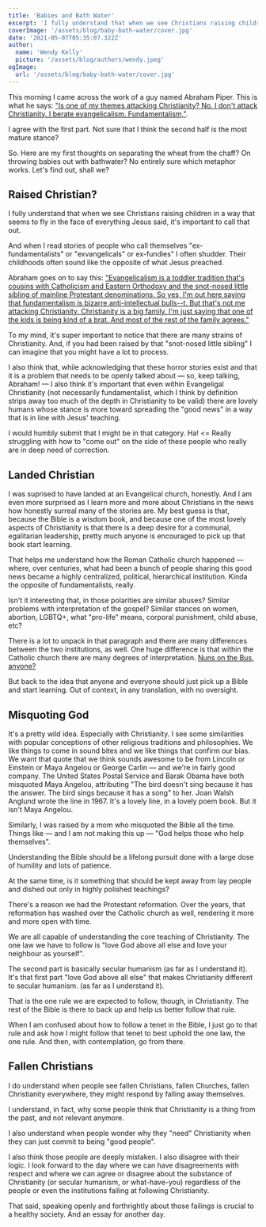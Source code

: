 ```yaml
---
title: 'Babies and Bath Water'
excerpt: 'I fully understand that when we see Christians raising children in a way that seems to fly in the face of everything Jesus said, it is important to call that out.' 
coverImage: '/assets/blog/baby-bath-water/cover.jpg'
date: '2021-05-07T05:35:07.322Z'
author:
  name: 'Wendy Kelly'
  picture: '/assets/blog/authors/wendy.jpeg'
ogImage:
  url: '/assets/blog/baby-bath-water/cover.jpg'
---
```


This morning I came across the work of a guy named Abraham Piper. This is what he says: ["Is one of my themes attacking Christianity? No. I don't attack Christianity. I berate evangelicalism. Fundamentalism,"](https://www.christiantoday.com/article/john.pipers.son.goes.viral.laying.into.evangelicalism.on.tiktok/136664.htm).

I agree with the first part. Not sure that I think the second half is the most mature stance?

So. Here are my first thoughts on separating the wheat from the chaff? On throwing babies out with bathwater? No entirely sure which metaphor works. Let's find out, shall we?

## Raised Christian?

I fully understand that when we see Christians raising children in a way that seems to fly in the face of everything Jesus said, it's important to call that out.

And when I read stories of people who call themselves "ex-fundamentalists" or "exvangelicals" or ex-fundies" I often shudder. Their childhoods often sound like the opposite of what Jesus preached.

Abraham goes on to say this: ["Evangelicalism is a toddler tradition that's cousins with Catholicism and Eastern Orthodoxy and the snot-nosed little sibling of mainline Protestant denominations. So yes, I'm out here saying that fundamentalism is bizarre anti-intellectual bulls--t. But that's not me attacking Christianity. Christianity is a big family. I'm just saying that one of the kids is being kind of a brat. And most of the rest of the family agrees."](https://www.christiantoday.com/article/john.pipers.son.goes.viral.laying.into.evangelicalism.on.tiktok/136664.htm ) 

To my mind, it's super important to notice that there are many strains of Christianity. And, if you had been raised by that "snot-nosed little sibling" I can imagine that you might have a lot to process.

I also think that, while acknowledging that these horror stories exist and that it is a problem that needs to be openly talked about — so, keep talking, Abraham! — I also think it's important that even within Evangeligal Christianity (not necessarily fundamentalist, which I think by definition strips away too much of the depth in Christianity to be valid) there are lovely humans whose stance is more toward spreading the "good news" in a way that is in line with Jesus' teaching.

I would humbly submit that I might be in that category. Ha! <= Really struggling with how to "come out" on the side of these people who really are in deep need of correction. 

## Landed Christian

I was suprised to have landed at an Evangelical church, honestly. And I am even more surprised as I learn more and more about Christians in the news how honestly surreal many of the stories are. My best guess is that, because the Bible is a wisdom book, and because one of the most lovely aspects of Christianity is that there is a deep desire for a communal, egalitarian leadership, pretty much anyone is encouraged to pick up that book start learning.

That helps me understand how the Roman Catholic church happened — where, over centuries, what had been a bunch of people sharing this good news became a highly centralized, political, hierarchical institution. Kinda the opposite of fundamentalists, really.

Isn't it interesting that, in those polarities are similar abuses? Similar problems with interpretation of the gospel? Similar stances on women, abortion, LGBTQ+, what "pro-life" means, corporal punishment, child abuse, etc?

There is a lot to unpack in that paragraph and there are many differences between the two institutions, as well. One huge difference is that within the Catholic church there are many degrees of interpretation. [Nuns on the Bus, anyone?](https://en.wikipedia.org/wiki/Nuns_on_the_Bus) 

But back to the idea that anyone and everyone should just pick up a Bible and start learning. Out of context, in any translation, with no oversight.

## Misquoting God

It's a pretty wild idea. Especially with Christianity. I see some similarities with popular conceptions of other religious traditions and philosophies. We like things to come in sound bites and we like things that confirm our bias. We want that quote that we think sounds awesome to be from Lincoln or Einstein or Maya Angelou or George Carlin — and we're in fairly good company. The United States Postal Service and Barak Obama have both misquoted Maya Angelou, attributing "The bird doesn't sing because it has the answer. The bird sings because it has a song" to her. Joan Walsh Anglund wrote the line in 1967. It's a lovely line, in a lovely poem book. But it isn't Maya Angelou.

Similarly, I was raised by a mom who misquoted the Bible all the time. Things like — and I am not making this up —  "God helps those who help themselves".

Understanding the Bible should be a lifelong pursuit done with a large dose of humility and lots of patience. 

At the same time, is it something that should be kept away from lay people and dished out only in highly polished teachings? 

There's a reason we had the Protestant reformation. Over the years, that reformation has washed over the Catholic church as well, rendering it more and more open with time.

We are all capable of understanding the core teaching of Christianity. The one law we have to follow is "love God above all else and love your neighbour as yourself". 

The second part is basically secular humanism (as far as I understand it). It's that first part "love God above all else" that makes Christianity different to secular humanism. (as far as I understand it). 

That is the one rule we are expected to follow, though, in Christianity. The rest of the Bible is there to back up and help us better follow that rule. 

When I am confused about how to follow a tenet in the Bible, I just go to that rule and ask how I might follow that tenet to best uphold the one law, the one rule. And then, with contemplation, go from there. 

## Fallen Christians 

I do understand when people see fallen Christians, fallen Churches, fallen Christianity everywhere, they might respond by falling away themselves.

I understand, in fact, why some people think that Christianity is a thing from the past, and not relevant anymore. 

I also understand when people wonder why they "need" Christianity when they can just commit  to being "good people".

I also think those people are deeply mistaken. I also disagree with their logic. I look forward to the day where we can have disagreements with respect and where we can agree or disagree about the substance of Christianity (or secular humanism, or what-have-you) regardless of the people or even the institutions failing at following Christianity. 

That said, speaking openly and forthrightly about those failings is crucial to a healthy society. And an essay for another day.








